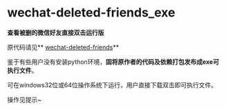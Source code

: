 # wechat-deleted-friends_exe

**查看被删的微信好友直接双击运行版**

原代码请见** [wechat-deleted-friends](https://github.com/0x5e/wechat-deleted-friends)**

鉴于有些用户没有安装python环境，**固将原作者的代码及依赖打包发布成exe可执行文件**。

可在windows32位或64位操作系统下运行，用户直接下载双击即可执行文件。

操作见提示~

